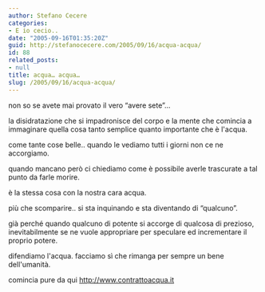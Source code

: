 ```yaml
---
author: Stefano Cecere
categories:
- E io cecio..
date: "2005-09-16T01:35:20Z"
guid: http://stefanocecere.com/2005/09/16/acqua-acqua/
id: 88
related_posts:
- null
title: acqua… acqua…
slug: /2005/09/16/acqua-acqua/
---
```


non so se avete mai provato il vero &#x201c;avere sete&#x201d;…
  
la disidratazione che si impadronisce del corpo e la mente che comincia a immaginare quella cosa tanto semplice quanto importante che è l'acqua.

come tante cose belle.. quando le vediamo tutti i giorni non ce ne accorgiamo.
  
quando mancano però ci chiediamo come è possibile averle trascurate a tal punto da farle morire.

è la stessa cosa con la nostra cara acqua.

pi&#xf9; che scomparire.. si sta inquinando e sta diventando di &#x201c;qualcuno&#x201d;.

gi&#xe0; perch&#xe9; quando qualcuno di potente si accorge di qualcosa di prezioso, inevitabilmente se ne vuole appropriare per speculare ed incrementare il proprio potere.

difendiamo l'acqua. facciamo s&#xec; che rimanga per sempre un bene dell'umanit&#xe0;.

comincia pure da qui <http://www.contrattoacqua.it>